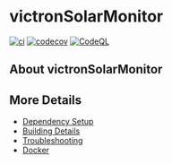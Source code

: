 # victronSolarMonitor

[![ci](https://github.com/nick10mc/victronSolarMonitor/actions/workflows/ci.yml/badge.svg)](https://github.com/nick10mc/victronSolarMonitor/actions/workflows/ci.yml)
[![codecov](https://codecov.io/gh/nick10mc/victronSolarMonitor/branch/main/graph/badge.svg)](https://codecov.io/gh/nick10mc/victronSolarMonitor)
[![CodeQL](https://github.com/nick10mc/victronSolarMonitor/actions/workflows/codeql-analysis.yml/badge.svg)](https://github.com/nick10mc/victronSolarMonitor/actions/workflows/codeql-analysis.yml)

## About victronSolarMonitor



## More Details

 * [Dependency Setup](README_dependencies.md)
 * [Building Details](README_building.md)
 * [Troubleshooting](README_troubleshooting.md)
 * [Docker](README_docker.md)
